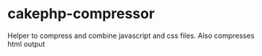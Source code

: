 # cakephp-compressor
Helper to compress and combine javascript and css files. Also compresses html output
